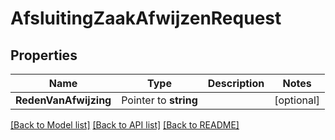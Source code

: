 # AfsluitingZaakAfwijzenRequest

## Properties

Name | Type | Description | Notes
------------ | ------------- | ------------- | -------------
**RedenVanAfwijzing** | Pointer to **string** |  | [optional] 

[[Back to Model list]](../README.md#documentation-for-models) [[Back to API list]](../README.md#documentation-for-api-endpoints) [[Back to README]](../README.md)


